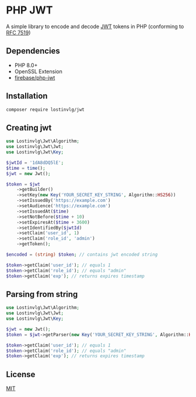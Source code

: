 PHP JWT
=======
A simple library to encode and decode [JWT](https://jwt.io/) tokens in PHP (conforming to [RFC 7519](https://datatracker.ietf.org/doc/html/rfc7519))

Dependencies
------------
- PHP 8.0+
- OpenSSL Extension
- [firebase/php-jwt](https://github.com/firebase/php-jwt)

Installation
------------
```bash
composer require lostinvlg/jwt
```

Creating jwt
------------
```php
use Lostinvlg\Jwt\Algorithm;
use Lostinvlg\Jwt\Jwt;
use Lostinvlg\Jwt\Key;

$jwtId = '1dA8dDQ5lE';
$time = time();
$jwt = new Jwt();

$token = $jwt
    ->getBuilder()
    ->setKey(new Key('YOUR_SECRET_KEY_STRING', Algorithm::HS256))
    ->setIssuedBy('https://example.com')
    ->setAudience('https://example.com')
    ->setIssuedAt($time)
    ->setNotBefore($time + 10)
    ->setExpiresAt($time + 3600)
    ->setIdentifiedBy($jwtId)
    ->setClaim('user_id', 1)
    ->setClaim('role_id', 'admin')
    ->getToken();

$encoded = (string) $token; // contains jwt encoded string

$token->getClaim('user_id'); // equals 1
$token->getClaim('role_id'); // equals "admin"
$token->getClaim('exp'); // returns expires timestamp
```

Parsing from string
-------------------
```php
use Lostinvlg\Jwt\Algorithm;
use Lostinvlg\Jwt\Jwt;
use Lostinvlg\Jwt\Key;

$jwt = new Jwt();
$token = $jwt->getParser(new Key('YOUR_SECRET_KEY_STRING', Algorithm::HS256))->parse($encoded);

$token->getClaim('user_id'); // equals 1
$token->getClaim('role_id'); // equals "admin"
$token->getClaim('exp'); // returns expires timestamp
```

License
-------
[MIT](https://opensource.org/licenses/MIT)